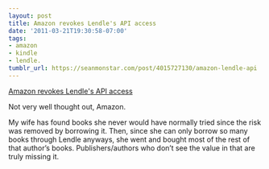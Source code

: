 ```yaml
---
layout: post
title: Amazon revokes Lendle's API access
date: '2011-03-21T19:30:58-07:00'
tags:
- amazon
- kindle
- lendle.
tumblr_url: https://seanmonstar.com/post/4015727130/amazon-lendle-api
---
```

[Amazon revokes Lendle's API access](http://lendle.me/amazon-api-revocation/)  

Not very well thought out, Amazon.

My wife has found books she never would have normally tried since the risk was removed by borrowing it. Then, since she can only borrow so many books through Lendle anyways, she went and bought most of the rest of that author’s books. Publishers/authors who don’t see the value in that are truly missing it.

